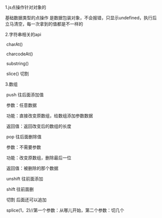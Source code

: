 1.js点操作针对对象的

基础数据类型的点操作 是数据包装对象，不会报错，只显示undefined，执行后立马清空，每一次拿到的值都是不一样的

2.字符串相关的api

​	charAt()

​	charcodeAt()

​	substring()

​	slice() 切割

3.数组

​	push 往后面添加值

​		参数：任意数据

​		功能：直接改变原数组，给数组添加参数数据

​		返回值：返回改变后的数组的长度

​	pop 往后面删除值

​		参数：不需要参数

​		功能：改变原数组，删除最后一位

​		返回值：被删除的那个数据

​	unshift 往前面添加

​	shift 往前面删

​	切割  后面还可以追加

​	splice(1，2)//第一个参数：从哪儿开始，第二个参数：切几个

​	

​	